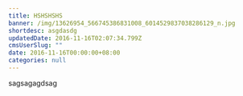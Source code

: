 ```yaml
---
title: HSHSHSHS
banner: /img/13626954_566745386831008_6014529837038286129_n.jpg
shortdesc: asgdasdg
updatedDate: 2016-11-16T02:07:34.799Z
cmsUserSlug: ""
date: 2016-11-16T00:00:00+08:00
categories: null
---
```


sagsagagdsag